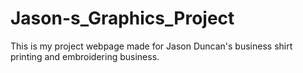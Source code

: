 # Jason-s_Graphics_Project
This is my project webpage made for Jason Duncan's business shirt printing and embroidering business. 
